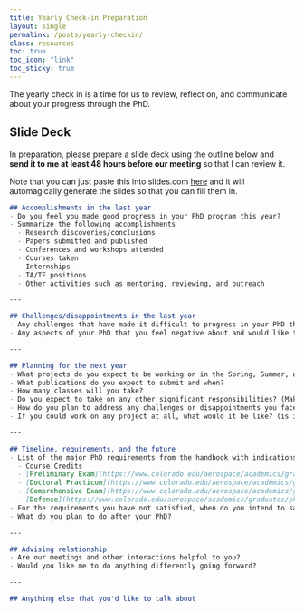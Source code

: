 ```yaml
---
title: Yearly Check-in Preparation 
layout: single 
permalink: /posts/yearly-checkin/
class: resources
toc: true
toc_icon: "link"
toc_sticky: true
---
```


The yearly check in is a time for us to review, reflect on, and communicate about your progress through the PhD.

## Slide Deck

In preparation, please prepare a slide deck using the outline below and **send it to me at least 48 hours before our meeting** so that I can review it.

Note that you can just paste this into slides.com [here](https://adcl.slides.com/tools/markdown-to-presentation) and it will automagically generate the slides so that you can fill them in.

```markdown
## Accomplishments in the last year
- Do you feel you made good progress in your PhD program this year?
- Summarize the following accomplishments
  - Research discoveries/conclusions
  - Papers submitted and published
  - Conferences and workshops attended
  - Courses taken
  - Internships
  - TA/TF positions
  - Other activities such as mentoring, reviewing, and outreach

---

## Challenges/disappointments in the last year
- Any challenges that have made it difficult to progress in your PhD that you would like to discuss with me
- Any aspects of your PhD that you feel negative about and would like to discuss with me

---

## Planning for the next year
- What projects do you expect to be working on in the Spring, Summer, and Fall?
- What publications do you expect to submit and when?
- How many classes will you take?
- Do you expect to take on any other significant responsibilities? (Make sure to indicate the relative priorities of this and the items above)
- How do you plan to address any challenges or disappointments you faced in the past year?
- If you could work on any project at all, what would it be like? (is it hardware/computational/theoretical, etc.) (note: it is probably not possible to do this, but I want to optimize as much as possible)

---

## Timeline, requirements, and the future
- List of the major PhD requirements from the handbook with indications of which ones you have satisfied
  - Course Credits
  - [Preliminary Exam](https://www.colorado.edu/aerospace/academics/graduates/phd-advising#expand-98405)
  - [Doctoral Practicum](https://www.colorado.edu/aerospace/academics/graduates/phd-advising#expand-15640)
  - [Comprehensive Exam](https://www.colorado.edu/aerospace/academics/graduates/phd-advising#expand-61455)
  - [Defense](https://www.colorado.edu/aerospace/academics/graduates/phd-advising#expand-58994)
- For the requirements you have not satisfied, when do you intend to satisfy them? (month/year)
- What do you plan to do after your PhD?

---

## Advising relationship
- Are our meetings and other interactions helpful to you?
- Would you like me to do anything differently going forward?

---

## Anything else that you'd like to talk about
```
